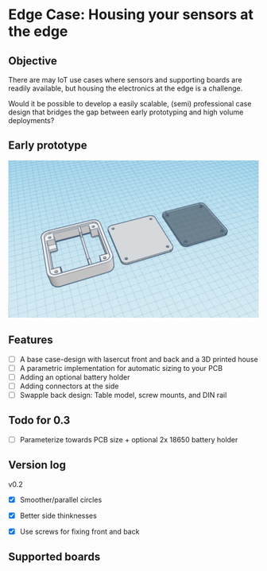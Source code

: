 # Edge Case: Housing your sensors at the edge

## Objective
There are may IoT use cases where sensors and supporting boards are readily available,
but housing the electronics at the edge is a challenge. 

Would it be possible to develop
a easily scalable, (semi) professional case design that bridges the gap between early prototyping
and high volume deployments?

## Early prototype

![Early prototype](<./docs/overview 0.2.png>)

## Features

- [ ] A base case-design with lasercut front and back and a 3D printed house
- [ ] A parametric implementation for automatic sizing to your PCB
- [ ] Adding an optional battery holder
- [ ] Adding connectors at the side
- [ ] Swapple back design: Table model, screw mounts, and DIN rail

## Todo for 0.3

- [ ] Parameterize towards PCB size + optional 2x 18650 battery holder

## Version log

v0.2
- [X] Smoother/parallel circles
- [X] Better side thinknesses
- [X] Use screws for fixing front and back


## Supported boards

